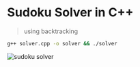 # Sudoku Solver in C++

> using backtracking

```sh
g++ solver.cpp -o solver && ./solver
```

![sudoku solver](https://coderosh.github.io/static-files/cpp-sudoku-solver/default.png)
